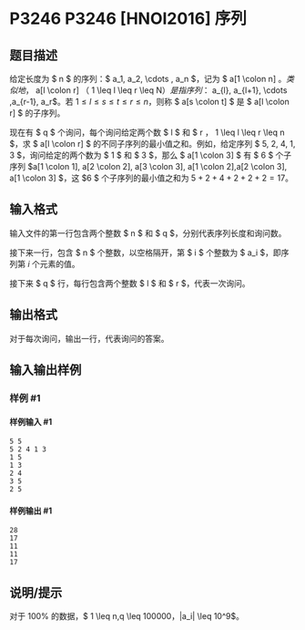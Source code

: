 # P3246 P3246 [HNOI2016] 序列

## 题目描述

给定长度为 $ n $ 的序列：$ a_1, a_2, \cdots , a_n $，记为 $ a[1 \colon n] $。类似地，$ a[l \colon r] $（$ 1 \leq l \leq r \leq N$）是指序列：$ a_{l}, a_{l+1}, \cdots ,a_{r-1}, a_r$。若 $1\leq l \leq s \leq t \leq r \leq n$，则称 $ a[s \colon t] $ 是 $ a[l \colon r] $ 的子序列。

现在有 $ q $ 个询问，每个询问给定两个数 $ l $ 和 $ r $，$ 1 \leq l \leq r \leq n $，求 $ a[l \colon r] $ 的不同子序列的最小值之和。例如，给定序列
 $ 5, 2, 4, 1, 3 $，询问给定的两个数为 $ 1 $ 和 $ 3 $，那么 $ a[1 \colon 3] $ 有 $ 6 $ 个子序列 $a[1 \colon 1], a[2 \colon 2], a[3 \colon 3], a[1 \colon 2],a[2 \colon 3], a[1 \colon 3] $，这 $6 $ 个子序列的最小值之和为 $5+2+4+2+2+2=17$。

## 输入格式

输入文件的第一行包含两个整数 $ n $ 和 $ q $，分别代表序列长度和询问数。

接下来一行，包含 $ n $ 个整数，以空格隔开，第 $ i $ 个整数为 $ a_i $，即序列第 $i$ 个元素的值。

接下来 $ q $ 行，每行包含两个整数 $ l $ 和 $ r $，代表一次询问。

## 输出格式

对于每次询问，输出一行，代表询问的答案。


## 输入输出样例

### 样例 #1

#### 样例输入 #1

```
5 5
5 2 4 1 3
1 5
1 3
2 4
3 5
2 5
```

#### 样例输出 #1

```
28 
17 
11 
11 
17
```

## 说明/提示

对于 $100\%$ 的数据，$ 1 \leq n,q \leq 100000$，$|a_i| \leq 10^9$。
